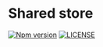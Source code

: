 # Shared store

[![Npm version](https://badge.fury.io/js/@sirian%2Fshared-store.svg)](https://www.npmjs.com/package/@sirian/shared-store)
[![LICENSE](https://img.shields.io/badge/License-MIT-yellow.svg)](https://opensource.org/licenses/MIT)


